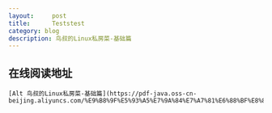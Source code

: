 ```yaml
---
layout:     post
title:      Teststest
category: blog
description: 鸟叔的Linux私房菜-基础篇
---
```


## 在线阅读地址
	[Alt 鸟叔的Linux私房菜-基础篇](https://pdf-java.oss-cn-beijing.aliyuncs.com/%E9%B8%9F%E5%93%A5%E7%9A%84%E7%A7%81%E6%88%BF%E8%8F%9C%E5%9F%BA%E7%A1%80%E7%AF%87.pdf)